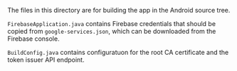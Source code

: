 The files in this directory are for building the app in the Android source tree.

`FirebaseApplication.java` contains Firebase credentials that should be copied
from `google-services.json`, which can be downloaded from the Firebase console.

`BuildConfig.java` contains configuratuon for the root CA certificate and the
token issuer API endpoint.

